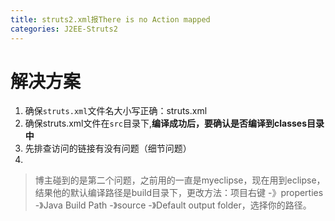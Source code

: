```yaml
---
title: struts2.xml报There is no Action mapped
categories: J2EE-Struts2
---
```


# 解决方案
1. 确保`struts.xml`文件名大小写正确：struts.xml
2. 确保struts.xml文件在`src`目录下,**编译成功后，要确认是否编译到classes目录中**
4. 先排查访问的链接有没有问题（细节问题）
5. 
> 博主碰到的是第二个问题，之前用的一直是myeclipse，现在用到eclipse，结果他的默认编译路径是build目录下，更改方法：项目右键 -》properties -》Java Build Path -》source -》Default output folder，选择你的路径。
